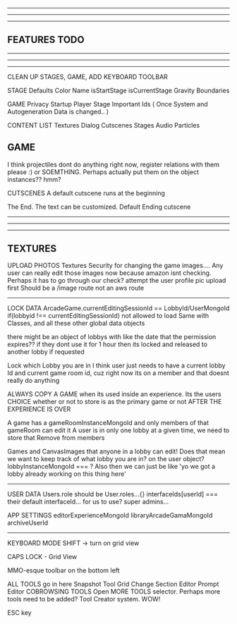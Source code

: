 --------------------------------------------------------------------------------------
--------------------------------------------------------------------------------------
--------------------------------------------------------------------------------------
FEATURES TODO
--------------------------------------------------------------------------------------
--------------------------------------------------------------------------------------
--------------------------------------------------------------------------------------
--------------------------------------------------------------------------------------

CLEAN UP STAGES, GAME, ADD KEYBOARD TOOLBAR

STAGE
  Defaults
  Color
  Name
    isStartStage
    isCurrentStage
  Gravity
  Boundaries

GAME
  Privacy
  Startup
    Player
    Stage
  Important Ids ( Once System and Autogeneration Data is changed.. )

CONTENT LIST
  Textures
  Dialog
  Cutscenes
  Stages
  Audio
  Particles

GAME
--------------------------------------------------------------------------------------
I think projectiles dont do anything right now, register relations with them please :) or SOEMTHING. Perhaps actually put them on the object instances?? hmm?

CUTSCENES
  A default cutscene runs at the beginning

  The End. The text can be customized. 
  Default Ending cutscene 

--------------------------------------------------------------------------------------
--------------------------------------------------------------------------------------
--------------------------------------------------------------------------------------
TEXTURES
--------------------------------------------------------------------------------------

UPLOAD PHOTOS
  Textures
    Security for changing the game images.... Any user can really edit those images now because amazon isnt checking. Perhaps it has to go through our check?
    attempt the user profile pic upload first
    Should be a /image route not an aws route

--------------------------------------------------------------------------------------

LOCK DATA
  ArcadeGame.currentEditingSessionId == LobbyId/UserMongoId
  if(lobbyid !== currentEditingSessionId) not allowed to load
  Same with Classes, and all these other global data objects

  there might be an object of lobbys with like the date that the permission expires??
  if they dont use it for 1 hour then its locked and released to another lobby if requested

  Lock which Lobby you are in
    I think user just needs to have a current lobby Id and current game room id, cuz right now its on a member and that doesnt really do anything

  ALWAYS COPY A GAME when its used inside an experience. Its the users CHOICE whether or not to store is as the primary game or not AFTER THE EXPERIENCE IS OVER

  A game has a gameRoomInstanceMongoId and only members of that gameRoom can edit it
  A user is in only one lobby at a given time, we need to store that
  Remove from members

  Games and CanvasImages that anyone in a lobby can edit!
  Does that mean we want to keep track of what lobby you are in? on the user object? lobbyInstanceMongoId === ? Also then we can just be like 'yo we got a lobby already working on this thing here'

--------

USER DATA
  Users.role should be
  User.roles...{}
    interfaceIds[userId] === their default interfaceId... for us to use?
    super admins...

APP SETTINGS
  editorExperienceMongoId
  libraryArcadeGamaMongoId
  archiveUserId

---------------------------------------------------------------------------------------------------- 

KEYBOARD MODE
  SHIFT -> turn on grid view

  CAPS LOCK - Grid View 

  MMO-esque toolbar on the bottom left

  ALL TOOLS go in here
    Snapshot Tool
    Grid Change
    Section Editor
    Prompt Editor
  COBROWSING TOOLS
    Open MORE TOOLS selector. Perhaps more tools need to be added? Tool Creator system. WOW!

ESC key 
